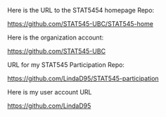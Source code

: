 Here is the URL to the STAT5454 homepage Repo:
 
 https://github.com/STAT545-UBC/STAT545-home 

Here is the organization account: 

https://github.com/STAT545-UBC 

URL for my STAT545 Participation Repo: 

https://github.com/LindaD95/STAT545-participation 

Here is my user account URL

https://github.com/LindaD95
